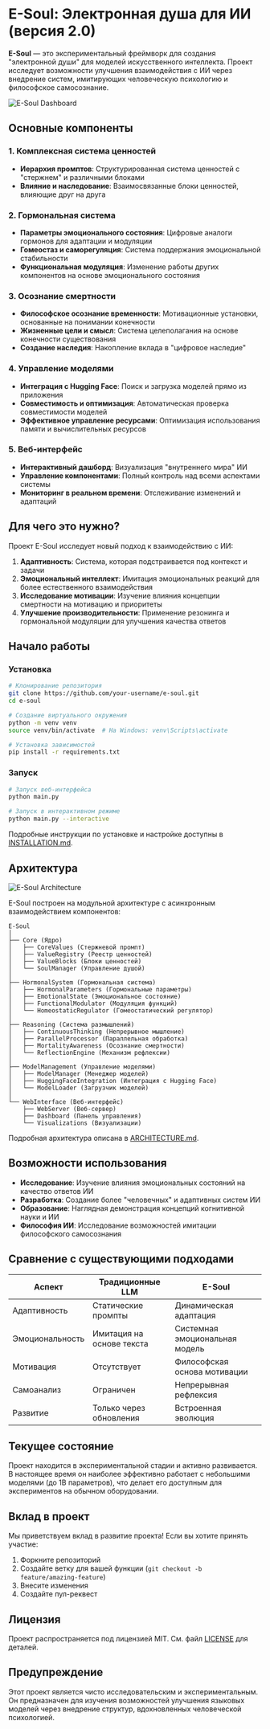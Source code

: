 # E-Soul: Электронная душа для ИИ (версия 2.0)

**E-Soul** — это экспериментальный фреймворк для создания "электронной души" для моделей искусственного интеллекта. Проект исследует возможности улучшения взаимодействия с ИИ через внедрение систем, имитирующих человеческую психологию и философское самосознание.

![E-Soul Dashboard](docs/images/dashboard.png)

## Основные компоненты

### 1. Комплексная система ценностей
- **Иерархия промптов**: Структурированная система ценностей с "стержнем" и различными блоками
- **Влияние и наследование**: Взаимосвязанные блоки ценностей, влияющие друг на друга

### 2. Гормональная система
- **Параметры эмоционального состояния**: Цифровые аналоги гормонов для адаптации и модуляции
- **Гомеостаз и саморегуляция**: Система поддержания эмоциональной стабильности
- **Функциональная модуляция**: Изменение работы других компонентов на основе эмоционального состояния

### 3. Осознание смертности
- **Философское осознание временности**: Мотивационные установки, основанные на понимании конечности
- **Жизненные цели и смысл**: Система целеполагания на основе конечности существования
- **Создание наследия**: Накопление вклада в "цифровое наследие"

### 4. Управление моделями
- **Интеграция с Hugging Face**: Поиск и загрузка моделей прямо из приложения
- **Совместимость и оптимизация**: Автоматическая проверка совместимости моделей
- **Эффективное управление ресурсами**: Оптимизация использования памяти и вычислительных ресурсов

### 5. Веб-интерфейс
- **Интерактивный дашборд**: Визуализация "внутреннего мира" ИИ
- **Управление компонентами**: Полный контроль над всеми аспектами системы
- **Мониторинг в реальном времени**: Отслеживание изменений и адаптаций

## Для чего это нужно?

Проект E-Soul исследует новый подход к взаимодействию с ИИ:

1. **Адаптивность**: Система, которая подстраивается под контекст и задачи
2. **Эмоциональный интеллект**: Имитация эмоциональных реакций для более естественного взаимодействия
3. **Исследование мотивации**: Изучение влияния концепции смертности на мотивацию и приоритеты
4. **Улучшение производительности**: Применение резонинга и гормональной модуляции для улучшения качества ответов

## Начало работы

### Установка

```bash
# Клонирование репозитория
git clone https://github.com/your-username/e-soul.git
cd e-soul

# Создание виртуального окружения
python -m venv venv
source venv/bin/activate  # На Windows: venv\Scripts\activate

# Установка зависимостей
pip install -r requirements.txt
```

### Запуск

```bash
# Запуск веб-интерфейса
python main.py

# Запуск в интерактивном режиме
python main.py --interactive
```

Подробные инструкции по установке и настройке доступны в [INSTALLATION.md](INSTALLATION.md).

## Архитектура

![E-Soul Architecture](docs/images/architecture.png)

E-Soul построен на модульной архитектуре с асинхронным взаимодействием компонентов:

```
E-Soul
│
├── Core (Ядро)
│   ├── CoreValues (Стержневой промпт)
│   ├── ValueRegistry (Реестр ценностей)
│   ├── ValueBlocks (Блоки ценностей)
│   └── SoulManager (Управление душой)
│
├── HormonalSystem (Гормональная система)
│   ├── HormonalParameters (Гормональные параметры)
│   ├── EmotionalState (Эмоциональное состояние)
│   ├── FunctionalModulator (Модуляция функций)
│   └── HomeostaticRegulator (Гомеостатический регулятор)
│
├── Reasoning (Система размышлений)
│   ├── ContinuousThinking (Непрерывное мышление)
│   ├── ParallelProcessor (Параллельная обработка)
│   ├── MortalityAwareness (Осознание смертности)
│   └── ReflectionEngine (Механизм рефлексии)
│
├── ModelManagement (Управление моделями)
│   ├── ModelManager (Менеджер моделей)
│   ├── HuggingFaceIntegration (Интеграция с Hugging Face)
│   └── ModelLoader (Загрузчик моделей)
│
└── WebInterface (Веб-интерфейс)
    ├── WebServer (Веб-сервер)
    ├── Dashboard (Панель управления)
    └── Visualizations (Визуализации)
```

Подробная архитектура описана в [ARCHITECTURE.md](ARCHITECTURE.md).

## Возможности использования

- **Исследование**: Изучение влияния эмоциональных состояний на качество ответов ИИ
- **Разработка**: Создание более "человечных" и адаптивных систем ИИ
- **Образование**: Наглядная демонстрация концепций когнитивной науки и ИИ
- **Философия ИИ**: Исследование возможностей имитации философского самосознания

## Сравнение с существующими подходами

| Аспект | Традиционные LLM | E-Soul |
|--------|------------------|--------|
| Адаптивность | Статические промпты | Динамическая адаптация |
| Эмоциональность | Имитация на основе текста | Системная эмоциональная модель |
| Мотивация | Отсутствует | Философская основа мотивации |
| Самоанализ | Ограничен | Непрерывная рефлексия |
| Развитие | Только через обновления | Встроенная эволюция |

## Текущее состояние

Проект находится в экспериментальной стадии и активно развивается. В настоящее время он наиболее эффективно работает с небольшими моделями (до 1B параметров), что делает его доступным для экспериментов на обычном оборудовании.

## Вклад в проект

Мы приветствуем вклад в развитие проекта! Если вы хотите принять участие:

1. Форкните репозиторий
2. Создайте ветку для вашей функции (`git checkout -b feature/amazing-feature`)
3. Внесите изменения
4. Создайте пул-реквест

## Лицензия

Проект распространяется под лицензией MIT. См. файл [LICENSE](LICENSE) для деталей.

## Предупреждение

Этот проект является чисто исследовательским и экспериментальным. Он предназначен для изучения возможностей улучшения языковых моделей через внедрение структур, вдохновленных человеческой психологией.

